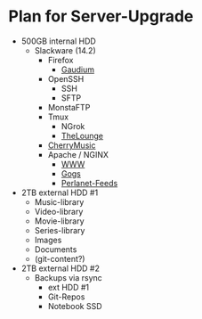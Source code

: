 # Plan for Server-Upgrade

- 500GB internal HDD
  - Slackware (14.2)
    - Firefox
      - [Gaudium](https://www.jayvii.de/git/JayVii/Gaudium)
    - OpenSSH
      - SSH
      - SFTP
    - MonstaFTP
    - Tmux
      - NGrok
      - [TheLounge](https://www.jayvii.de/irc)
    - [CherryMusic](https://www.jayvii.de/music)
    - Apache / NGINX
      - [WWW](https://www.jayvii.de/)
      - [Gogs](https://www.jayvii.de/git)
      - [Perlanet-Feeds](https://www.jayvii.de/feeds)
- 2TB external HDD #1
  - Music-library
  - Video-library
  - Movie-library
  - Series-library
  - Images
  - Documents
  - (git-content?)
- 2TB external HDD #2
  - Backups via rsync
    - ext HDD #1
    - Git-Repos
    - Notebook SSD
